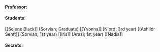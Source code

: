 

#### Professor:


#### Students:
[[Selene Black]] (Sorvian; Graduate)
[[Yvonna]] (Niord; 3rd year)
[[Ashildr Senft]] (Sorvian; 1st year)
[[Iris]] (Arazi; 1st year)
[[Nadia]]

#### Secrets:
